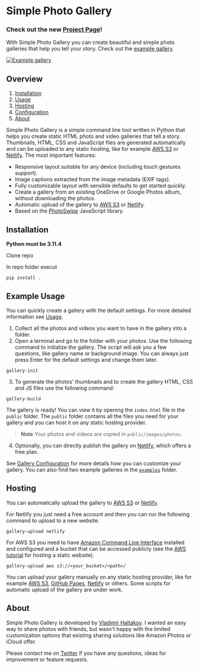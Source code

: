# Simple Photo Gallery

### Check out the new [Project Page](https://haltakov.net/simple-photo-gallery)!

With Simple Photo Gallery you can create beautiful and simple photo galleries that help you tell your story. Check out the [example gallery](https://www.haltakov.net/simple-photo-gallery/gallery_usa_multi/).

[![Example gallery](https://github.com/haltakov/simple-photo-gallery/blob/master/examples/gallery_usa_multi/screenshot_gallery_usa_multi.jpg?raw=true)](https://www.haltakov.net/simple-photo-gallery/gallery_usa_multi/)


## Overview

1. [Installation](#installation)
2. [Usage](#usage)
3. [Hosting](#hosting)
4. [Configuration](#configuration)
5. [About](#about)

Simple Photo Gallery is a simple command line tool written in Python that helps you create static HTML photo and video galleries that tell a story. Thumbnails, HTML, CSS and JavaScript files are generated automatically and can be uploaded to any static hosting, like for example [AWS S3](https://aws.amazon.com/s3/) or [Netlify](https://www.netlify.com/). The most important features:

* Responsive layout suitable for any device (including touch gestures support).
* Image captions extracted from the image metadata (EXIF tags).
* Fully customizable layout with sensible defaults to get started quickly.
* Create a gallery from an existing OneDrive or Google Photos album, without downloading the photos.
* Automatic upload of the gallery to [AWS S3](https://aws.amazon.com/s3/) or [Netlify](https://www.netlify.com/).
* Based on the [PhotoSwipe](https://photoswipe.com/) JavaScript library.

## Installation

**Python must be 3.11.4**

Clone repo

In repo folder execut 
```
pip install .
```


## Example Usage

You can quickly create a gallery with the default settings. For more detailed information see [Usage](https://github.com/haltakov/simple-photo-gallery/blob/master/doc/Usage.md).

1. Collect all the photos and videos you want to have in the gallery into a folder.
2. Open a terminal and go to the folder with your photos. Use the following command to initialize the gallery. The script will ask you a few questions, like gallery name or background image. You can always just press Enter for the default settings and change them later.
```
gallery-init
```

3. To generate the photos' thumbnails and to create the gallery HTML, CSS and JS files use the following command:
```
gallery-build
```

The gallery is ready! You can view it by opening the `index.html` file in the `public` folder. The `public` folder contains all the files you need for your gallery and you can host it on any static hosting provider.

> **Note**
> Your photos and videos are copied in `public/images/photos`.

4. Optionally, you can directly publish the gallery on [Netlify](https://www.netlify.com/), which offers a free plan.

See [Gallery Configuration](https://github.com/haltakov/simple-photo-gallery/blob/master/doc/GalleryConfiguration.md) for more details how you can customize your gallery. You can also find two example galleries in the [`examples`](https://github.com/haltakov/simple-photo-gallery/tree/master/examples) folder.


## Hosting

You can automatically upload the gallery to [AWS S3](https://aws.amazon.com/s3/) or [Netlify](https://www.netlify.com/).

For Netlify you just need a free account and then you can run the following command to upload to a new website.
```
gallery-upload netlify
```

For AWS S3 you need to have [Amazon Command Line Interface](https://aws.amazon.com/cli/) installed and configured and a bucket that can be accessed publicly (see the [AWS tutorial](https://aws.amazon.com/getting-started/projects/host-static-website/) for hosting a static website).
```
gallery-upload aws s3://<your_bucket>/<path>/
```

You can upload your gallery manually on any static hosting provider, like for example [AWS S3](https://aws.amazon.com/s3/), [GitHub Pages](https://pages.github.com/), [Netlify](https://www.netlify.com/) or others. Some scripts for automatic upload of the gallery are under work.


## About

Simple Photo Gallery is developed by [Vladimir Haltakov](https://www.haltakov.net). I wanted an easy way to share photos with friends, but wasn't happy with the limited customization options that existing sharing solutions like Amazon Photos or iCloud offer.

Please contact me on [Twitter](https://twitter.com/haltakov) if you have any questions, ideas for improvement or feature requests.
